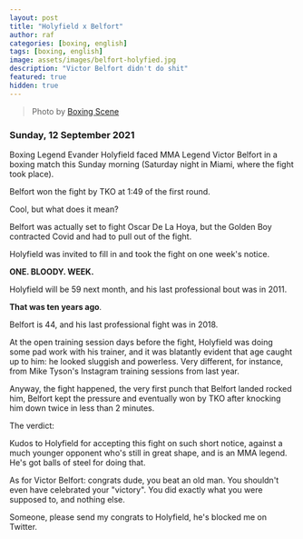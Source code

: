```yaml
---
layout: post
title: "Holyfield x Belfort"
author: raf
categories: [boxing, english]
tags: [boxing, english]
image: assets/images/belfort-holyfied.jpg
description: "Victor Belfort didn't do shit"
featured: true
hidden: true
---
```


> Photo by [Boxing Scene](http://boxingscene.com)

### Sunday, 12 September 2021

Boxing Legend Evander Holyfield faced MMA Legend Victor Belfort in a boxing match this Sunday morning (Saturday night in Miami, where the fight took place).

Belfort won the fight by TKO at 1:49 of the first round.

Cool, but what does it mean?

Belfort was actually set to fight Oscar De La Hoya, but the Golden Boy contracted Covid and had to pull out of the fight.

Holyfield was invited to fill in and took the fight on one week's notice.

**ONE. BLOODY. WEEK.**

Holyfield will be 59 next month, and his last professional bout was in 2011.

**That was ten years ago**.

Belfort is 44, and his last professional fight was in 2018.

At the open training session days before the fight, Holyfield was doing some pad work with his trainer, and it was blatantly evident that
age caught up to him: he looked sluggish and powerless. Very different, for instance, from Mike Tyson's Instagram training sessions from last year.

Anyway, the fight happened, the very first punch that Belfort landed rocked him, Belfort kept the pressure and eventually won by TKO after
knocking him down twice in less than 2 minutes.

The verdict:

Kudos to Holyfield for accepting this fight on such short notice, against a much younger opponent who's still in great shape, and is an MMA
legend. He's got balls of steel for doing that.

As for Victor Belfort: congrats dude, you beat an old man. You shouldn't even have celebrated your "victory". You did exactly what you were supposed to, and nothing else.

Someone, please send my congrats to Holyfield, he's blocked me on Twitter.
